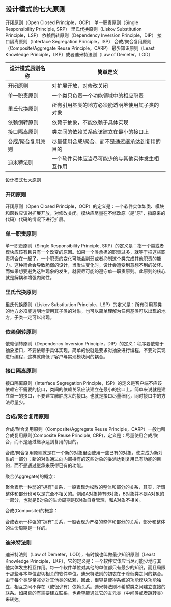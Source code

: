 ## 设计模式的七大原则
开闭原则（Open Closed Principle，OCP）
单一职责原则（Single Responsibility Principle, SRP）
里氏代换原则（Liskov Substitution Principle，LSP）
依赖倒转原则（Dependency Inversion Principle，DIP）
接口隔离原则（Interface Segregation Principle，ISP）
合成/聚合复用原则（Composite/Aggregate Reuse Principle，CARP）
最少知识原则（Least Knowledge Principle，LKP）或者迪米特法则（Law of Demeter，LOD）

|设计模式原则名称	|简单定义										|
| ---- | ---- |
|开闭原则		|对扩展开放，对修改关闭							|
|单一职责原则		|一个类只负责一个功能领域中的相应职责				|
|里氏代换原则		|所有引用基类的地方必须能透明地使用其子类的对象		|
|依赖倒转原则		|依赖于抽象，不能依赖于具体实现						|
|接口隔离原则		|类之间的依赖关系应该建立在最小的接口上				|
|合成/聚合复用原则	|尽量使用合成/聚合，而不是通过继承达到复用的目的	|
|迪米特法则			|一个软件实体应当尽可能少的与其他实体发生相互作用	|

[设计模式七大原则](https://www.cnblogs.com/throwable/p/9315318.html)

### 开闭原则
开闭原则（Open Closed Principle，OCP）的定义是：一个软件实体如类、模块和函数应该对扩展开放，对修改关闭。模块应尽量在不修改原（是"原"，指原来的代码）代码的情况下进行扩展。

### 单一职责原则
单一职责原则（Single Responsibility Principle, SRP）的定义是：指一个类或者模块应该有且只有一个改变的原因。如果一个类承担的职责过多，就等于把这些职责耦合在一起了。一个职责的变化可能会削弱或者抑制这个类完成其他职责的能力。这种耦合会导致脆弱的设计，当发生变化时，设计会遭受到意想不到的破坏。而如果想要避免这种现象的发生，就要尽可能的遵守单一职责原则。此原则的核心就是解耦和增强内聚性。

### 里氏代换原则
里氏代换原则（Liskov Substitution Principle，LSP）的定义是：所有引用基类的地方必须能透明地使用其子类的对象，也可以简单理解为任何基类可以出现的地方，子类一定可以出现。

### 依赖倒转原则
依赖倒转原则（Dependency Inversion Principle，DIP）的定义：程序要依赖于抽象接口，不要依赖于具体实现。简单的说就是要求对抽象进行编程，不要对实现进行编程，这样就降低了客户与实现模块间的耦合。

### 接口隔离原则
接口隔离原则（Interface Segregation Principle，ISP）的定义是客户端不应该依赖它不需要的接口，类间的依赖关系应该建立在最小的接口上。简单来说就是建立单一的接口，不要建立臃肿庞大的接口。也就是接口尽量细化，同时接口中的方法尽量少。

### 合成/聚合复用原则
合成/聚合复用原则（Composite/Aggregate Reuse Principle，CARP）一般也叫合成复用原则(Composite Reuse Principle, CRP)，定义是：尽量使用合成/聚合，而不是通过继承达到复用的目的。

合成/聚合复用原则就是在一个新的对象里面使用一些已有的对象，使之成为新对象的一部分；新的对象通过向内部持有的这些对象的委派达到复用已有功能的目的，而不是通过继承来获得已有的功能。

聚合(Aggregate)的概念：

聚合表示一种弱的"拥有"关系，一般表现为松散的整体和部分的关系，其实，所谓整体和部分也可以是完全不相关的。例如A对象持有B对象，B对象并不是A对象的一部分，也就是B对象的生命周期是B对象自身管理，和A对象不相关。

合成(Composite)的概念：

合成表示一种强的"拥有"关系，一般表现为严格的整体和部分的关系，部分和整体的生命周期是一样的。

### 迪米特法则
迪米特法则（Law of Demeter，LOD），有时候也叫做最少知识原则（Least Knowledge Principle，LKP），它的定义是：一个软件实体应当尽可能少地与其他实体发生相互作用。每一个软件单位对其他的单位都只有最少的知识，而且局限于那些与本单位密切相关的软件单位。迪米特法则的初衷在于降低类之间的耦合。由于每个类尽量减少对其他类的依赖，因此，很容易使得系统的功能模块功能独立，相互之间不存在（或很少有）依赖关系。迪米特法则不希望类之间建立直接的联系。如果真的有需要建立联系，也希望能通过它的友元类（中间类或者跳转类）来转达。


